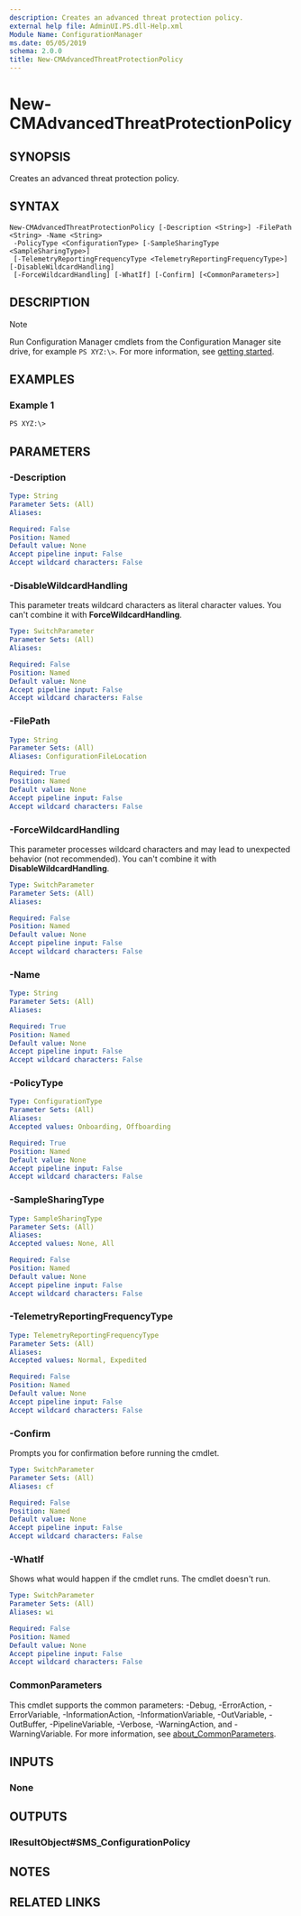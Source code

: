 ```yaml
---
description: Creates an advanced threat protection policy.
external help file: AdminUI.PS.dll-Help.xml
Module Name: ConfigurationManager
ms.date: 05/05/2019
schema: 2.0.0
title: New-CMAdvancedThreatProtectionPolicy
---
```


# New-CMAdvancedThreatProtectionPolicy

## SYNOPSIS
Creates an advanced threat protection policy.

## SYNTAX

```
New-CMAdvancedThreatProtectionPolicy [-Description <String>] -FilePath <String> -Name <String>
 -PolicyType <ConfigurationType> [-SampleSharingType <SampleSharingType>]
 [-TelemetryReportingFrequencyType <TelemetryReportingFrequencyType>] [-DisableWildcardHandling]
 [-ForceWildcardHandling] [-WhatIf] [-Confirm] [<CommonParameters>]
```

## DESCRIPTION

> [!NOTE]
> Run Configuration Manager cmdlets from the Configuration Manager site drive, for example `PS XYZ:\>`. For more information, see [getting started](/powershell/sccm/overview).

## EXAMPLES

### Example 1
```
PS XYZ:\>
```

## PARAMETERS

### -Description
```yaml
Type: String
Parameter Sets: (All)
Aliases:

Required: False
Position: Named
Default value: None
Accept pipeline input: False
Accept wildcard characters: False
```

### -DisableWildcardHandling

This parameter treats wildcard characters as literal character values. You can't combine it with **ForceWildcardHandling**.

```yaml
Type: SwitchParameter
Parameter Sets: (All)
Aliases:

Required: False
Position: Named
Default value: None
Accept pipeline input: False
Accept wildcard characters: False
```

### -FilePath
```yaml
Type: String
Parameter Sets: (All)
Aliases: ConfigurationFileLocation

Required: True
Position: Named
Default value: None
Accept pipeline input: False
Accept wildcard characters: False
```

### -ForceWildcardHandling

This parameter processes wildcard characters and may lead to unexpected behavior (not recommended). You can't combine it with **DisableWildcardHandling**.

```yaml
Type: SwitchParameter
Parameter Sets: (All)
Aliases:

Required: False
Position: Named
Default value: None
Accept pipeline input: False
Accept wildcard characters: False
```

### -Name
```yaml
Type: String
Parameter Sets: (All)
Aliases:

Required: True
Position: Named
Default value: None
Accept pipeline input: False
Accept wildcard characters: False
```

### -PolicyType
```yaml
Type: ConfigurationType
Parameter Sets: (All)
Aliases:
Accepted values: Onboarding, Offboarding

Required: True
Position: Named
Default value: None
Accept pipeline input: False
Accept wildcard characters: False
```

### -SampleSharingType
```yaml
Type: SampleSharingType
Parameter Sets: (All)
Aliases:
Accepted values: None, All

Required: False
Position: Named
Default value: None
Accept pipeline input: False
Accept wildcard characters: False
```

### -TelemetryReportingFrequencyType
```yaml
Type: TelemetryReportingFrequencyType
Parameter Sets: (All)
Aliases:
Accepted values: Normal, Expedited

Required: False
Position: Named
Default value: None
Accept pipeline input: False
Accept wildcard characters: False
```

### -Confirm
Prompts you for confirmation before running the cmdlet.

```yaml
Type: SwitchParameter
Parameter Sets: (All)
Aliases: cf

Required: False
Position: Named
Default value: None
Accept pipeline input: False
Accept wildcard characters: False
```

### -WhatIf

Shows what would happen if the cmdlet runs. The cmdlet doesn't run.

```yaml
Type: SwitchParameter
Parameter Sets: (All)
Aliases: wi

Required: False
Position: Named
Default value: None
Accept pipeline input: False
Accept wildcard characters: False
```

### CommonParameters
This cmdlet supports the common parameters: -Debug, -ErrorAction, -ErrorVariable, -InformationAction, -InformationVariable, -OutVariable, -OutBuffer, -PipelineVariable, -Verbose, -WarningAction, and -WarningVariable. For more information, see [about_CommonParameters](http://go.microsoft.com/fwlink/?LinkID=113216).

## INPUTS

### None
## OUTPUTS

### IResultObject#SMS_ConfigurationPolicy
## NOTES

## RELATED LINKS
